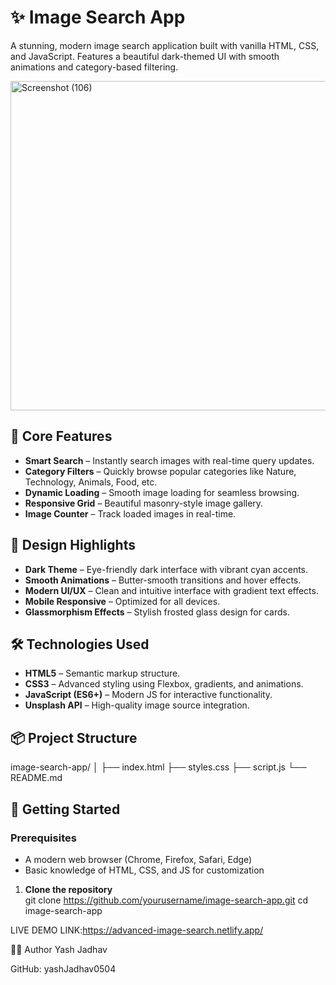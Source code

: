# ✨ Image Search App
A stunning, modern image search application built with vanilla HTML, CSS, and JavaScript. Features a beautiful dark-themed UI with smooth animations and category-based filtering.

<img width="527" height="527" alt="Screenshot (106)" src="https://github.com/user-attachments/assets/ba159339-a845-473e-96a1-35c160f74075" />



## 🎯 Core Features
- **Smart Search** – Instantly search images with real-time query updates.  
- **Category Filters** – Quickly browse popular categories like Nature, Technology, Animals, Food, etc.  
- **Dynamic Loading** – Smooth image loading for seamless browsing.  
- **Responsive Grid** – Beautiful masonry-style image gallery.  
- **Image Counter** – Track loaded images in real-time.  

## 🎨 Design Highlights
- **Dark Theme** – Eye-friendly dark interface with vibrant cyan accents.  
- **Smooth Animations** – Butter-smooth transitions and hover effects.  
- **Modern UI/UX** – Clean and intuitive interface with gradient text effects.  
- **Mobile Responsive** – Optimized for all devices.  
- **Glassmorphism Effects** – Stylish frosted glass design for cards.  

## 🛠️ Technologies Used
- **HTML5** – Semantic markup structure.  
- **CSS3** – Advanced styling using Flexbox, gradients, and animations.  
- **JavaScript (ES6+)** – Modern JS for interactive functionality.  
- **Unsplash API** – High-quality image source integration.  

## 📦 Project Structure
image-search-app/
│
├── index.html
├── styles.css
├── script.js
└── README.md

## 🚀 Getting Started

### Prerequisites
- A modern web browser (Chrome, Firefox, Safari, Edge)  
- Basic knowledge of HTML, CSS, and JS for customization  

1. **Clone the repository**  
git clone https://github.com/yourusername/image-search-app.git
cd image-search-app

LIVE DEMO LINK:https://advanced-image-search.netlify.app/


👨‍💻 Author
Yash Jadhav

GitHub: yashJadhav0504



